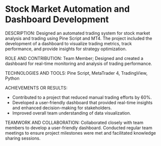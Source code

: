 # Stock Market Automation and Dashboard Development
DESCRIPTION: 
Designed an automated trading system for stock market analysis and trading using Pine Script and MT4. The project included the development of a dashboard to visualize trading metrics, track performance, and provide insights for strategy optimization.


ROLE AND CONTRIBUTION:
Team Member; Designed and created a dashboard for real-time monitoring and analysis of trading performance.

TECHNOLOGIES AND TOOLS:
Pine Script, MetaTrader 4, TradingView, Python

ACHIEVEMENTS OR RESULTS:
- Contributed to a project that reduced manual trading efforts by 60%.
- Developed a user-friendly dashboard that provided real-time insights and enhanced decision-making for stakeholders.
- Improved overall team understanding of data visualization.

TEAMWORK AND COLLABORATION: 
Collaborated closely with team members to develop a user-friendly dashboard. Conducted regular team meetings to ensure project milestones were met and facilitated knowledge sharing sessions.
